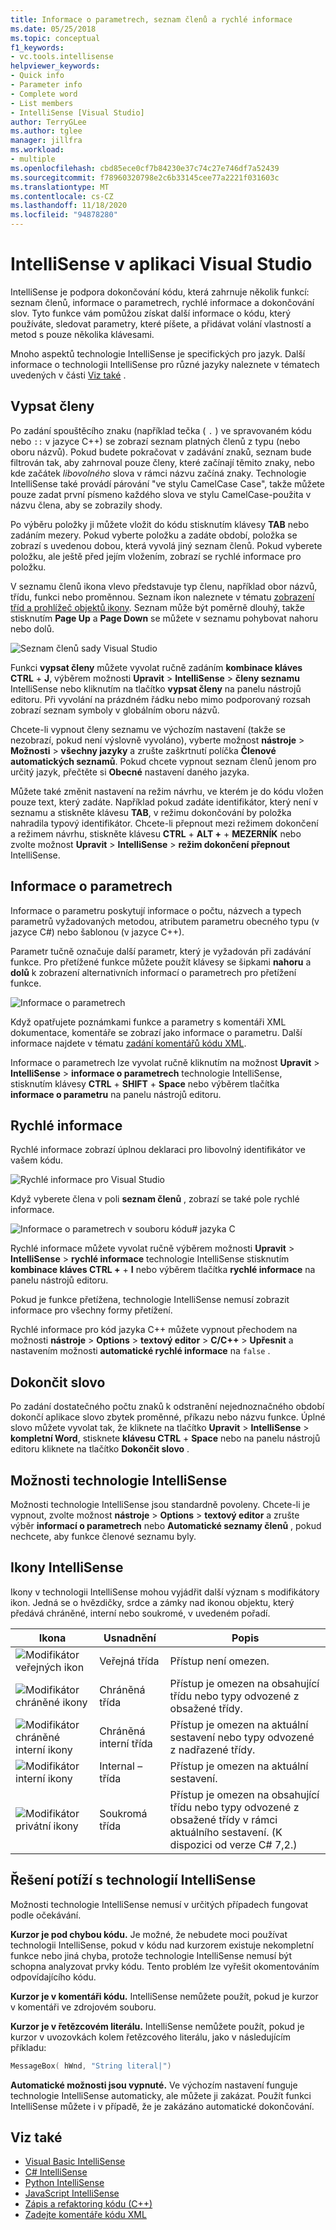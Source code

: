 ```yaml
---
title: Informace o parametrech, seznam členů a rychlé informace
ms.date: 05/25/2018
ms.topic: conceptual
f1_keywords:
- vc.tools.intellisense
helpviewer_keywords:
- Quick info
- Parameter info
- Complete word
- List members
- IntelliSense [Visual Studio]
author: TerryGLee
ms.author: tglee
manager: jillfra
ms.workload:
- multiple
ms.openlocfilehash: cbd85ece0cf7b84230e37c74c27e746df7a52439
ms.sourcegitcommit: f78960320798e2c6b33145cee77a2221f031603c
ms.translationtype: MT
ms.contentlocale: cs-CZ
ms.lasthandoff: 11/18/2020
ms.locfileid: "94878280"
---
```

# <a name="intellisense-in-visual-studio"></a>IntelliSense v aplikaci Visual Studio

IntelliSense je podpora dokončování kódu, která zahrnuje několik funkcí: seznam členů, informace o parametrech, rychlé informace a dokončování slov. Tyto funkce vám pomůžou získat další informace o kódu, který používáte, sledovat parametry, které píšete, a přidávat volání vlastností a metod s pouze několika klávesami.

Mnoho aspektů technologie IntelliSense je specifických pro jazyk. Další informace o technologii IntelliSense pro různé jazyky naleznete v tématech uvedených v části [Viz také](#see-also) .

## <a name="list-members"></a>Vypsat členy

Po zadání spouštěcího znaku (například tečka ( `.` ) ve spravovaném kódu nebo `::` v jazyce C++) se zobrazí seznam platných členů z typu (nebo oboru názvů). Pokud budete pokračovat v zadávání znaků, seznam bude filtrován tak, aby zahrnoval pouze členy, které začínají těmito znaky, nebo kde začátek *libovolného* slova v rámci názvu začíná znaky. Technologie IntelliSense také provádí párování "ve stylu CamelCase Case", takže můžete pouze zadat první písmeno každého slova ve stylu CamelCase-použita v názvu člena, aby se zobrazily shody.

Po výběru položky ji můžete vložit do kódu stisknutím klávesy **TAB** nebo zadáním mezery. Pokud vyberte položku a zadáte období, položka se zobrazí s uvedenou dobou, která vyvolá jiný seznam členů. Pokud vyberete položku, ale ještě před jejím vložením, zobrazí se rychlé informace pro položku.

V seznamu členů ikona vlevo představuje typ členu, například obor názvů, třídu, funkci nebo proměnnou. Seznam ikon naleznete v tématu [zobrazení tříd a prohlížeč objektů ikony](../ide/class-view-and-object-browser-icons.md). Seznam může být poměrně dlouhý, takže stisknutím **Page Up** a **Page Down** se můžete v seznamu pohybovat nahoru nebo dolů.

![Seznam členů sady Visual Studio](../ide/media/vs2015_intellisense.png)

Funkci **vypsat členy** můžete vyvolat ručně zadáním **kombinace kláves CTRL** + **J**, výběrem možnosti **Upravit**  >  **IntelliSense**  >  **členy seznamu** IntelliSense nebo kliknutím na tlačítko **vypsat členy** na panelu nástrojů editoru. Při vyvolání na prázdném řádku nebo mimo podporovaný rozsah zobrazí seznam symboly v globálním oboru názvů.

Chcete-li vypnout členy seznamu ve výchozím nastavení (takže se nezobrazí, pokud není výslovně vyvoláno), vyberte možnost **nástroje**  >  **Možnosti**  >  **všechny jazyky** a zrušte zaškrtnutí políčka **Členové automatických seznamů**. Pokud chcete vypnout seznam členů jenom pro určitý jazyk, přečtěte si **Obecné** nastavení daného jazyka.

Můžete také změnit nastavení na režim návrhu, ve kterém je do kódu vložen pouze text, který zadáte. Například pokud zadáte identifikátor, který není v seznamu a stiskněte klávesu **TAB**, v režimu dokončování by položka nahradila typový identifikátor. Chcete-li přepnout mezi režimem dokončení a režimem návrhu, stiskněte klávesu **CTRL** + **ALT +** + **MEZERNÍK** nebo zvolte možnost **Upravit**  >  **IntelliSense**  >  **režim dokončení přepnout** IntelliSense.

## <a name="parameter-info"></a>Informace o parametrech

Informace o parametru poskytují informace o počtu, názvech a typech parametrů vyžadovaných metodou, atributem parametru obecného typu (v jazyce C#) nebo šablonou (v jazyce C++).

Parametr tučně označuje další parametr, který je vyžadován při zadávání funkce. Pro přetížené funkce můžete použít klávesy se šipkami **nahoru** a **dolů** k zobrazení alternativních informací o parametrech pro přetížení funkce.

![Informace o parametrech](../ide/media/vs2015_param_info.png)

Když opatřujete poznámkami funkce a parametry s komentáři XML dokumentace, komentáře se zobrazí jako informace o parametru. Další informace najdete v tématu [zadání komentářů kódu XML](reference/generate-xml-documentation-comments.md).

Informace o parametrech lze vyvolat ručně kliknutím na možnost **Upravit**  >  **IntelliSense**  >  **informace o parametrech** technologie IntelliSense, stisknutím klávesy **CTRL** + **SHIFT** + **Space** nebo výběrem tlačítka **informace o parametru** na panelu nástrojů editoru.

## <a name="quick-info"></a>Rychlé informace

Rychlé informace zobrazí úplnou deklaraci pro libovolný identifikátor ve vašem kódu.

![Rychlé informace pro Visual Studio](../ide/media/vs2015_quick_info.png)

Když vyberete člena v poli **seznam členů** , zobrazí se také pole rychlé informace.

![Informace o parametrech v souboru kódu&#35; jazyka C](../ide/media/vs2015_paraminfo.png)

Rychlé informace můžete vyvolat ručně výběrem možnosti **Upravit**  >  **IntelliSense**  >  **rychlé informace** technologie IntelliSense stisknutím **kombinace kláves CTRL +** + **I** nebo výběrem tlačítka **rychlé informace** na panelu nástrojů editoru.

Pokud je funkce přetížena, technologie IntelliSense nemusí zobrazit informace pro všechny formy přetížení.

Rychlé informace pro kód jazyka C++ můžete vypnout přechodem na možnosti **nástroje**  >  **Options**  >  **textový editor**  >  **C/C++**  >  **Upřesnit** a nastavením možnosti **automatické rychlé informace** na `false` .

## <a name="complete-word"></a>Dokončit slovo

Po zadání dostatečného počtu znaků k odstranění nejednoznačného období dokončí aplikace slovo zbytek proměnné, příkazu nebo názvu funkce. Úplné slovo můžete vyvolat tak, že kliknete na tlačítko **Upravit**  >  **IntelliSense**  >  **kompletní Word**, stisknete **klávesu CTRL** + **Space** nebo na panelu nástrojů editoru kliknete na tlačítko **Dokončit slovo** .

## <a name="intellisense-options"></a>Možnosti technologie IntelliSense

Možnosti technologie IntelliSense jsou standardně povoleny. Chcete-li je vypnout, zvolte možnost **nástroje**  >  **Options**  >  **textový editor** a zrušte výběr **informací o parametrech** nebo **Automatické seznamy členů** , pokud nechcete, aby funkce členové seznamu byly.

## <a name="intellisense-icons"></a>Ikony IntelliSense
Ikony v technologii IntelliSense mohou vyjádřit další význam s modifikátory ikon. Jedná se o hvězdičky, srdce a zámky nad ikonou objektu, který předává chráněné, interní nebo soukromé, v uvedeném pořadí.

|    Ikona    |    Usnadnění    |    Popis    |
|------------|--------------------------------|------------------------------------------------------------------------------------------------------------------------------------------------------|
| ![Modifikátor veřejných ikon](../ide/media/intellisensePublicNoModifier.png)       |    Veřejná třída    |    Přístup není omezen.   |
| ![Modifikátor chráněné ikony](../ide/media/intellisenseProtectedModifier.png)       |    Chráněná třída    |    Přístup je omezen na obsahující třídu nebo typy odvozené z obsažené třídy.    |
| ![Modifikátor chráněné interní ikony](../ide/media/intellisenseProtectedInternalModifier.png)       |    Chráněná interní třída    |    Přístup je omezen na aktuální sestavení nebo typy odvozené z nadřazené třídy.    |
| ![Modifikátor interní ikony](../ide/media/intellisenseInternalModifier.png)       |    Internal – třída    |    Přístup je omezen na aktuální sestavení.    |
|![Modifikátor privátní ikony](../ide/media/intellisensePrivateModifier.png)        |    Soukromá třída    |    Přístup je omezen na obsahující třídu nebo typy odvozené z obsažené třídy v rámci aktuálního sestavení. (K dispozici od verze C# 7,2.)    |

## <a name="troubleshoot-intellisense"></a>Řešení potíží s technologií IntelliSense

Možnosti technologie IntelliSense nemusí v určitých případech fungovat podle očekávání.

**Kurzor je pod chybou kódu.** Je možné, že nebudete moci používat technologii IntelliSense, pokud v kódu nad kurzorem existuje nekompletní funkce nebo jiná chyba, protože technologie IntelliSense nemusí být schopna analyzovat prvky kódu. Tento problém lze vyřešit okomentováním odpovídajícího kódu.

**Kurzor je v komentáři kódu.** IntelliSense nemůžete použít, pokud je kurzor v komentáři ve zdrojovém souboru.

**Kurzor je v řetězcovém literálu.** IntelliSense nemůžete použít, pokud je kurzor v uvozovkách kolem řetězcového literálu, jako v následujícím příkladu:

```cpp
MessageBox( hWnd, "String literal|")
```

**Automatické možnosti jsou vypnuté.** Ve výchozím nastavení funguje technologie IntelliSense automaticky, ale můžete ji zakázat. Použít funkci IntelliSense můžete i v případě, že je zakázáno automatické dokončování.

## <a name="see-also"></a>Viz také

- [Visual Basic IntelliSense](../ide/visual-basic-specific-intellisense.md)
- [C# IntelliSense](../ide/visual-csharp-intellisense.md)
- [Python IntelliSense](../python/editing-python-code-in-visual-studio.md#intellisense)
- [JavaScript IntelliSense](../ide/javascript-intellisense.md)
- [Zápis a refaktoring kódu (C++)](/cpp/ide/writing-and-refactoring-code-cpp)
- [Zadejte komentáře kódu XML](reference/generate-xml-documentation-comments.md)
